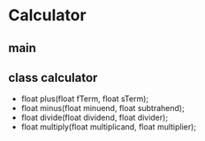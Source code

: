# Calculator
## main
## class calculator
- float plus(float fTerm, float sTerm);
- float minus(float minuend, float subtrahend);
- float divide(float dividend, float divider);
- float multiply(float multiplicand, float multiplier);
